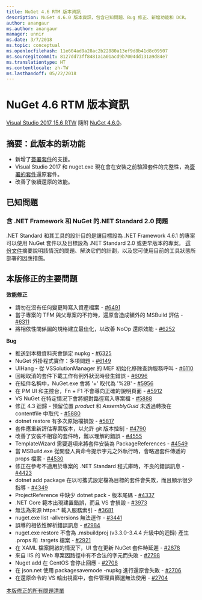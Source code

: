```yaml
---
title: NuGet 4.6 RTM 版本資訊
description: NuGet 4.6.0 版本資訊，包含已知問題、Bug 修正、新增功能和 DCR。
author: anangaur
ms.author: anangaur
manager: unnir
ms.date: 3/7/2018
ms.topic: conceptual
ms.openlocfilehash: 11e604ad9a28ac2b22880a13ef9d8b41d8c09507
ms.sourcegitcommit: 8127dd73ff8481a1a01acd9b7004dd131a9d84e7
ms.translationtype: HT
ms.contentlocale: zh-TW
ms.lasthandoff: 05/22/2018
---
```

# <a name="nuget-46-rtm-release-notes"></a>NuGet 4.6 RTM 版本資訊

[Visual Studio 2017 15.6 RTW](https://www.visualstudio.com/news/releasenotes/vs2017-relnotes) 隨附 [NuGet 4.6.0](https://dist.nuget.org/win-x86-commandline/v4.6.0/nuget.exe)。

## <a name="summary-whats-new-in-this-release"></a>摘要：此版本的新功能

* 新增了[簽署套件](../create-packages/sign-a-package.md)的支援。
* Visual Studio 2017 和 nuget.exe 現在會在安裝之前驗證套件的完整性，為[簽署的套件](../reference/signed-packages-reference.md)還原套件。
* 改善了後續還原的效能。

## <a name="known-issues"></a>已知問題

### <a name="issues-with-net-standard-20-with-net-framework--nuget"></a>含 .NET Framework 和 NuGet 的.NET Standard 2.0 問題 

.NET Standard 和其工具的設計目的是讓目標設為 .NET Framework 4.6.1 的專案可以使用 NuGet 套件以及目標設為 .NET Standard 2.0 或更早版本的專案。 [這份文件](https://github.com/dotnet/standard/issues/481)摘要說明該情況的問題、解決它們的計劃，以及您可使用目前的工具狀態所部署的因應措施。

## <a name="top-issues-fixed-in-this-release"></a>本版修正的主要問題

**效能修正**

* 請勿在沒有任何變更時寫入資產檔案 - [#6491](https://github.com/NuGet/Home/issues/6491)
* 當子專案的 TFM 與父專案的不符時，還原會造成額外的 MSBuild 評估 - [#6311](https://github.com/NuGet/Home/issues/6311)
* 將相依性關係圖的規格建立最佳化，以改善 NoOp 還原效能 - [#6252](https://github.com/NuGet/Home/issues/6252)

**Bug**

* 推送到本機資料夾會鎖定 nupkg - [#6325](https://github.com/NuGet/Home/issues/6325)
* NuGet 外掛程式實作：多項問題 - [#6149](https://github.com/NuGet/Home/issues/6149)
* UIHang - 從 VSSolutionManager 的 MEF 初始化移除查詢服務呼叫 - [#6110](https://github.com/NuGet/Home/issues/6110)
* 回報取消的套件下載工作有例外狀況時發生錯誤 - [#6096](https://github.com/NuGet/Home/issues/6096)
* 在組件名稱中，NuGet.exe 會將 '+' 取代為 '%2B' - [#5956](https://github.com/NuGet/Home/issues/5956)
* 在 PM UI 和主控台，Fn + F1 不會導向正確的說明頁面 - [#5912](https://github.com/NuGet/Home/issues/5912)
* VS NuGet 在特定情況下會將絕對路徑寫入專案檔 - [#5888](https://github.com/NuGet/Home/issues/5888)
* 修正 4.3 迴歸 - 預留位置 $product$ 和 $AssemblyGuid$ 未透過轉換在 contentfile 中取代 - [#5880](https://github.com/NuGet/Home/issues/5880)
* dotnet restore 有多次原始檔損毀 - [#5817](https://github.com/NuGet/Home/issues/5817)
* 套件應重新評估專案版本，以允許 git 版本控制 - [#4790](https://github.com/NuGet/Home/issues/4790)
* 改善了安裝不相容的套件時，難以理解的錯誤 - [#4555](https://github.com/NuGet/Home/issues/4555)
* TemplateWizard 需要選項來將套件安裝為 PackageReferences - [#4549](https://github.com/NuGet/Home/issues/4549)
* 當 MSBuild.exe 從開發人員命令提示字元之外執行時，會略過套件傳遞的 props 檔案 - [#4530](https://github.com/NuGet/Home/issues/4530)
* 修正在參考不適用於專案的 .NET Standard 程式庫時，不良的錯誤訊息 - [#4423](https://github.com/NuGet/Home/issues/4423)
* dotnet add package 在以可攜式設定檔為目標的套件會失敗，而且顯示很少指導 - [#4349](https://github.com/NuGet/Home/issues/4349)
* ProjectReference 中缺少 dotnet pack - 版本尾碼 - [#4337](https://github.com/NuGet/Home/issues/4337)
* .NET Core 範本出現建置錯誤，而且 VS 會損毀 - [#3973](https://github.com/NuGet/Home/issues/3973)
* 無法為來源 https:* 載入服務索引 - [#3681](https://github.com/NuGet/Home/issues/3681)
* nuget.exe list -allversions 無法運作 - [#3441](https://github.com/NuGet/Home/issues/3441)
* 誤導的相依性解析錯誤訊息 - [#2984](https://github.com/NuGet/Home/issues/2984)
* nuget.exe restore 不會為 .msbuildproj (v3.3.0-3.4.4 升級中的迴歸) 產生 .props 和 .targets 檔案 - [#2921](https://github.com/NuGet/Home/issues/2921)
* 在 XAML 檔案開啟的情況下，UI 會在更新 NuGet 套件時延遲 - [#2878](https://github.com/NuGet/Home/issues/2878)
* 來自 IIS 的 Web 專案因路徑中有不合法的字元而失敗 - [#2798](https://github.com/NuGet/Home/issues/2798)
* Nuget add 在 CentOS 會停止回應 - [#2708](https://github.com/NuGet/Home/issues/2708)
* 在 json.net 使用 packagesavemode -nupkg 進行還原會失敗 - [#2706](https://github.com/NuGet/Home/issues/2706)
* 在還原命令的 VS 輸出視窗中，套件管理員篩選無法使用 - [#2704](https://github.com/NuGet/Home/issues/2704)

[本版修正的所有問題清單](https://github.com/NuGet/Home/issues?q=is%3Aissue+is%3Aclosed+milestone%3A%224.6")
